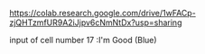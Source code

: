 https://colab.research.google.com/drive/1wFACp-zjQHTzmfUR9A2iJjpv6cNmNtDx?usp=sharing

input of cell number 17 :I'm Good (Blue)
